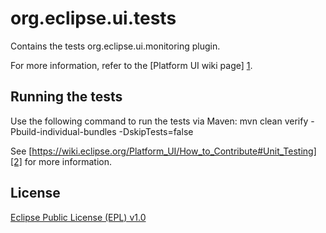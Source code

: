org.eclipse.ui.tests
====================

Contains the tests org.eclipse.ui.monitoring plugin. 

For more information, refer to the [Platform UI wiki page] [1].


Running the tests
-----------------

Use the following command to run the tests via Maven:
mvn clean verify -Pbuild-individual-bundles -DskipTests=false


See [https://wiki.eclipse.org/Platform_UI/How_to_Contribute#Unit_Testing][2] for more information.

License
-------

[Eclipse Public License (EPL) v1.0][3]



[1]: http://wiki.eclipse.org/Platform_UI
[2]: https://wiki.eclipse.org/Platform_UI/How_to_Contribute#Unit_Testing
[3]: http://wiki.eclipse.org/EPL
